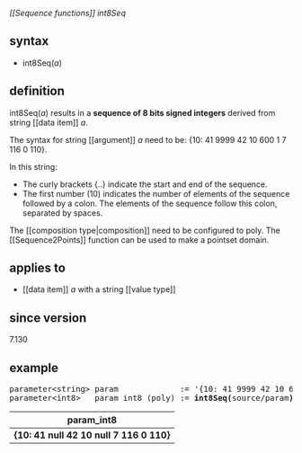 *[[Sequence functions]] int8Seq*

## syntax

- int8Seq(*a*)

## definition

int8Seq(*a*) results in a **sequence of 8 bits signed integers** derived from string [[data item]] *a*.

The syntax for string [[argument]] *a* need to be: {10: 41 9999 42 10 600 1 7 116 0 110}.

In this string:
- The curly brackets {..} indicate the start and end of the sequence.
- The first number (10) indicates the number of elements of the sequence followed by a colon. The elements of the sequence follow this colon, separated by spaces.

The [[composition type|composition]] need to be configured to poly. The [[Sequence2Points]] function can be used to make a pointset domain.

## applies to

- [[data item]] *a* with a string [[value type]]

## since version

7.130

## example
<pre>
parameter&lt;string&gt; param             := '{10: 41 9999 42 10 600 1 7 116 0 110}';
parameter&lt;int8&gt;   param_int8 (poly) := <B>int8Seq(</B>source/param<B>)</B>;
</pre>

| param_int8                              |
|-----------------------------------------|
| **{10: 41 null 42 10 null 7 116 0 110}**|